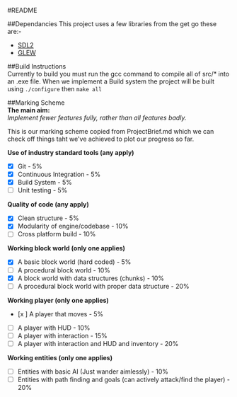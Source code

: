#README

##Dependancies
This project uses a few libraries from the get go these are:-
- [SDL2](https://www.libsdl.org/download-2.0.php)
- [GLEW](http://glew.sourceforge.net/)

##Build Instructions  
Currently to build you must run  the gcc command to compile all of src/* into an .exe file. When we implement a Build system the project will be built using `./configure` then `make all`

##Marking Scheme  
**The main aim:**  
*Implement fewer features fully, rather than all features badly.*  
  
This is our marking scheme copied from ProjectBrief.md which we can check off things taht we've achieved to plot our progress so far.
  
**Use of industry standard tools (any apply)**  
  - [x] Git - 5%  
  - [x] Continuous Integration - 5%  
  - [x] Build System - 5%  
  - [ ] Unit testing - 5%  
  
**Quality of code (any apply)**  
  - [x] Clean structure - 5%  
  - [x] Modularity of engine/codebase - 10%  
  - [ ] Cross platform build - 10%  
  
**Working block world (only one applies)**  
  - [x] A basic block world (hard coded) - 5%  
  - [ ] A procedural block world  - 10%  
  - [x] A block world with data structures (chunks) - 10%
  - [ ] A procedural block world with proper data structure - 20%  
  
**Working player (only one applies)**  
  - [x ] A player that moves - 5%  
  - [ ] A player with HUD - 10%  
  - [ ] A player with interaction - 15%  
  - [ ] A player with interaction and HUD and inventory - 20%  
  
**Working entities (only one applies)**  
  - [ ] Entities with basic AI (Just wander aimlessly) - 10%  
  - [ ] Entities with path finding and goals (can actively attack/find the player) - 20%  

